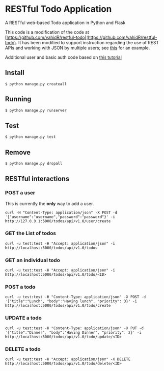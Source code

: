 # RESTful Todo Application
A RESTful web-based Todo application in Python and Flask

<!---
[![Build Status](https://travis-ci.org/vahidR/restful-todo.svg?branch=master)](https://travis-ci.org/vahidR/restful-todo)
--->

This code is a modification of the code at
[https://github.com/vahidR/restful-todo](https://github.com/vahidR/restful-todo).
It has been modified to support instruction regarding the use of REST APIs and
working with JSON by multiple users; see
[this](https://github.com/zarthur/CSCC-Fundamentals-Android-Notes/blob/master/week_15/readme.md)
for an example.

Additional user and basic auth code based on
[this tutorial](http://blog.miguelgrinberg.com/post/restful-authentication-with-flask)



## Install
```
$ python manage.py createall
```

## Running
```bash
$ python manage.py runserver
```

## Test
```bash
$ python manage.py test
```

## Remove
```bash
$ python manage.py dropall
```


## RESTful interactions

### POST a user
This is currently the **only** way to add a user.
```
curl -H "Content-Type: application/json" -X POST -d '{"username":"username","password":"password"}' -i http://127.0.0.1:5000/todos/api/v1.0/user/create
```

### GET the List of todos
```
curl -u test:test -H "Accept: application/json" -i http://localhost:5000/todos/api/v1.0/todos
```

### GET an individual todo
```
curl -u test:test -H "Accept: application/json" -i http://localhost:5000/todos/api/v1.0/todo/<ID>
```

### POST a todo
```
curl -u test:test -H "Content-Type: application/json" -X POST -d '{"title":"Lunch", "body":"Having lunch", "priority": 3}' -i http://localhost:5000/todos/api/v1.0/todo/create
```

### UPDATE a todo
```
curl -u test:test -H "Content-Type: application/json" -X PUT -d '{"title":"Dinner", "body":"Having Dinner", "priority": 2}' -i http://localhost:5000/todos/api/v1.0/todo/update/<ID>
```

### DELETE a todo
```
curl -u test:test -H "Accept: application/json" -X DELETE http://localhost:5000/todos/api/v1.0/todo/delete/<ID>
```
